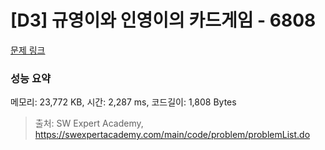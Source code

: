 # [D3] 규영이와 인영이의 카드게임 - 6808 

[문제 링크](https://swexpertacademy.com/main/code/problem/problemDetail.do?contestProbId=AWgv9va6HnkDFAW0) 

### 성능 요약

메모리: 23,772 KB, 시간: 2,287 ms, 코드길이: 1,808 Bytes



> 출처: SW Expert Academy, https://swexpertacademy.com/main/code/problem/problemList.do